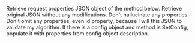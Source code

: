 Retrieve request properties JSON object of the method below. Retrieve original JSON without any modifications. Don't hallucinate any properties. Don't omit any properties, even id property, because I will this JSON to validate my algorithm. If there is a config object and method is SetConfig, populate it with properties from config object description.